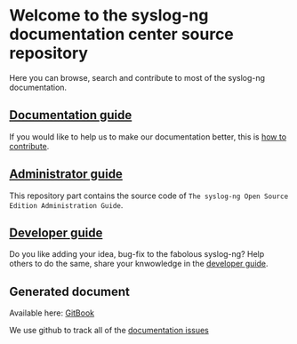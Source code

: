 <!-- DO NOT ADD frontmatter, this belongs to the GitHub repository only -->

[gh:gh-doc-pages]: https://syslog-ng.github.io/doc/
[gh:gh-syslog-ng-doc-issue-tracker]: https://github.com/syslog-ng/doc/issues
[ref:doc-guide]: doc/_doc-guide
[ref:admin-guide]: doc/_admin-guide
[ref:dev-guide]: doc/_dev-guide

# Welcome to the syslog-ng documentation center source repository

Here you can browse, search and contribute to most of the syslog-ng documentation.

## [Documentation guide][ref:doc-guide]

If you would like to help us to make our documentation better, this is [how to contribute][ref:doc-guide].

## [Administrator guide][ref:admin-guide]

This repository part contains the source code of `The syslog-ng Open Source Edition Administration Guide`.

## [Developer guide][ref:dev-guide]

Do you like adding your idea, bug-fix to the fabolous syslog-ng? Help others to do the same, share your knwowledge in the [developer guide][ref:dev-guide].

## Generated document

Available here: [GitBook][gh:gh-doc-pages]

We use github to track all of the [documentation issues][gh:gh-syslog-ng-doc-issue-tracker]
